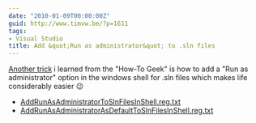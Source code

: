 ```yaml
---
date: "2010-01-09T00:00:00Z"
guid: http://www.timvw.be/?p=1611
tags:
- Visual Studio
title: Add &quot;Run as administrator&quot; to .sln files
---
```

[Another trick](http://www.howtogeek.com/howto/windows-vista/add-run-as-administrator-to-any-file-type-in-windows-vista/) i learned from the "How-To Geek" is how to add a "Run as administrator" option in the windows shell for .sln files which makes life considerably easier 😉

  * [AddRunAsAdministratorToSlnFilesInShell.reg.txt](http://www.timvw.be/wp-content/code/csharp/AddRunAsAdministratorToSlnFilesInShell.reg.txt)
  * [AddRunAsAdministratorAsDefaultToSlnFilesInShell.reg.txt](http://www.timvw.be/wp-content/code/csharp/AddRunAsAdministratorAsDefaultToSlnFilesInShell.reg.txt)
